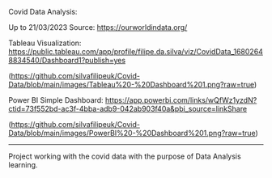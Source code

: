 Covid Data Analysis:


Up to 21/03/2023
Source: https://ourworldindata.org/

Tableau Visualization: https://public.tableau.com/app/profile/filipe.da.silva/viz/CovidData_16802648834540/Dashboard1?publish=yes

(https://github.com/silvafilipeuk/Covid-Data/blob/main/images/Tableau%20-%20Dashboard%201.png?raw=true)

Power BI Simple Dashboard: https://app.powerbi.com/links/wQfWz1yzdN?ctid=73f552bd-ac3f-4bba-adb9-042ab903f40a&pbi_source=linkShare

(https://github.com/silvafilipeuk/Covid-Data/blob/main/images/PowerBI%20-%20Dashboard%201.png?raw=true)


---------------------

Project working with the covid data with the purpose of Data Analysis learning.
